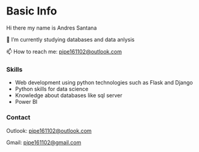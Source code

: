 # Basic Info
Hi there my name is Andres Santana

🔭 I’m currently studying databases and data anlysis

📫 How to reach me: pipe161102@outlook.com
### Skills
* Web development using python technologies such as Flask and Django
* Python skills for data science
* Knowledge about databases like sql server
* Power BI
### Contact
Outlook: pipe161102@outlook.com

Gmail: pipe161102@gmail.com
<!---
shewart16/shewart16 is a ✨ special ✨ repository because its `README.md` (this file) appears on your GitHub profile.
You can click the Preview link to take a look at your changes.
--->
